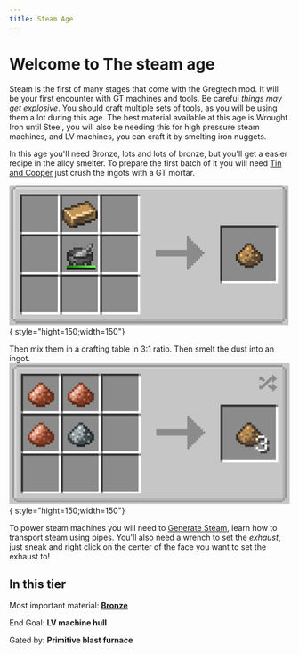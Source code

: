 ```yaml
---
title: Steam Age
---
```


# Welcome to The steam age

Steam is the first of many stages that come with the Gregtech mod. It will be your first encounter with GT machines and tools. Be careful _things may get explosive_. You should craft multiple sets of tools, as you will be using them a lot during this age. The best material available at this age is Wrought Iron until Steel, you will also be needing this for high pressure steam machines, and LV machines, you can craft it by smelting iron nuggets. 

In this age you'll need Bronze, lots and lots of bronze, but you'll get a easier recipe in the alloy smelter.
To prepare the first batch of it you will need [Tin and Copper](/docs/Gameplay/Ore-Generation.md) just crush the ingots with a GT mortar. 

![Ingot crushing recipe](./assets/crushed_bronze.png){ style="hight=150;width=150"}

Then mix them in a crafting table in 3:1 ratio. Then smelt the dust into an ingot.
![Bronze dust recipe](./assets/bronze_recipe.png){ style="hight=150;width=150"}

To power steam machines you will need to [Generate Steam](/docs/Gameplay/Steam/Steam-Generation.md), learn how to transport steam using pipes. You'll also need a wrench to set the _exhaust_, just sneak and right click on the center of the face you want to set the exhaust to!


## In this tier

Most important material: [**Bronze**](./Bronze.md)

End Goal: **LV machine hull**

Gated by: **Primitive blast furnace**
